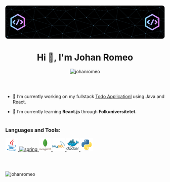 ![Header](./header.png)

<h1 align="center">Hi 👋, I'm Johan Romeo</h1>
<p align="center"> <img src="https://komarev.com/ghpvc/?username=johanromeo&label=Profile%20views&color=0e75b6&style=flat" alt="johanromeo" /> </p>
<br></br>

- 🔭 I’m currently working on my fullstack [Todo Applicationl](https://github.com/johanromeo/Todo-App) using Java and React.

- 🌱 I’m currently learning **React.js** through **Folkuniversitetet.**
<br></br>

<h3 align="left">Languages and Tools:</h3>
<p align="left">  
  <a href="https://www.java.com" target="_blank" rel="noreferrer"> <img src="https://raw.githubusercontent.com/devicons/devicon/master/icons/java/java-original.svg" alt="java" width="40" height="40"/> </a> 
  <a href="https://spring.io/" target="_blank" rel="noreferrer"> <img src="https://www.vectorlogo.zone/logos/springio/springio-icon.svg" alt="spring" width="40" height="40"/> </a>
  <a href="https://www.mongodb.com/" target="_blank" rel="noreferrer"> <img src="https://raw.githubusercontent.com/devicons/devicon/master/icons/mongodb/mongodb-original-wordmark.svg" alt="mongodb" width="40" height="40"/> </a> 
  <a href="https://www.mysql.com/" target="_blank" rel="noreferrer"> <img src="https://raw.githubusercontent.com/devicons/devicon/master/icons/mysql/mysql-original-wordmark.svg" alt="mysql" width="40" height="40"/> </a> 
  <a href="https://www.docker.com/" target="_blank" rel="noreferrer"> <img src="https://raw.githubusercontent.com/devicons/devicon/master/icons/docker/docker-original-wordmark.svg" alt="docker" width="40" height="40"/> </a>
  <a href="https://www.python.org" target="_blank" rel="noreferrer"> <img src="https://raw.githubusercontent.com/devicons/devicon/master/icons/python/python-original.svg" alt="python" width="40" height="40"/> </a> 
   </p>
<br></br>

<p><img align="left" src="https://github-readme-stats.vercel.app/api/top-langs?username=johanromeo&show_icons=true&locale=en&layout=compact" alt="johanromeo" /></p>
